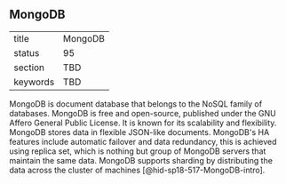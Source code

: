 ## MongoDB


|          |         |
| -------- | ------- |
| title    | MongoDB |
| status   | 95      |
| section  | TBD     |
| keywords | TBD     |




MongoDB is document database that belongs to the NoSQL family of
databases. MongoDB is free and open-source, published under the GNU
Affero General Public License. It is known for its scalability and
flexibility. MongoDB stores data in flexible JSON-like documents.
MongoDB's HA features include automatic failover and data redundancy,
this is achieved using replica set, which is nothing but group of
MongoDB servers that maintain the same data. MongoDB supports sharding
by distributing the data across the cluster of
machines [@hid-sp18-517-MongoDB-intro].

